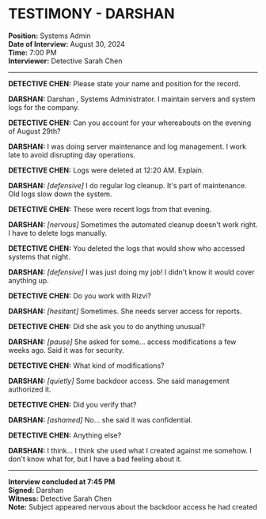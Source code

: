 # TESTIMONY - DARSHAN 
**Position:** Systems Admin  
**Date of Interview:** August 30, 2024  
**Time:** 7:00 PM  
**Interviewer:** Detective Sarah Chen  

---

**DETECTIVE CHEN:** Please state your name and position for the record.

**DARSHAN:** Darshan , Systems Administrator. I maintain servers and system logs for the company.

**DETECTIVE CHEN:** Can you account for your whereabouts on the evening of August 29th?

**DARSHAN:** I was doing server maintenance and log management. I work late to avoid disrupting day operations.

**DETECTIVE CHEN:** Logs were deleted at 12:20 AM. Explain.

**DARSHAN:** *[defensive]* I do regular log cleanup. It's part of maintenance. Old logs slow down the system.

**DETECTIVE CHEN:** These were recent logs from that evening.

**DARSHAN:** *[nervous]* Sometimes the automated cleanup doesn't work right. I have to delete logs manually.

**DETECTIVE CHEN:** You deleted the logs that would show who accessed systems that night.

**DARSHAN:** *[defensive]* I was just doing my job! I didn't know it would cover anything up.

**DETECTIVE CHEN:** Do you work with Rizvi?

**DARSHAN:** *[hesitant]* Sometimes. She needs server access for reports.

**DETECTIVE CHEN:** Did she ask you to do anything unusual?

**DARSHAN:** *[pause]* She asked for some... access modifications a few weeks ago. Said it was for security.

**DETECTIVE CHEN:** What kind of modifications?

**DARSHAN:** *[quietly]* Some backdoor access. She said management authorized it.

**DETECTIVE CHEN:** Did you verify that?

**DARSHAN:** *[ashamed]* No... she said it was confidential.

**DETECTIVE CHEN:** Anything else?

**DARSHAN:** I think... I think she used what I created against me somehow. I don't know what for, but I have a bad feeling about it.

---

**Interview concluded at 7:45 PM**  
**Signed:** Darshan  
**Witness:** Detective Sarah Chen  
**Note:** Subject appeared nervous about the backdoor access he had created
